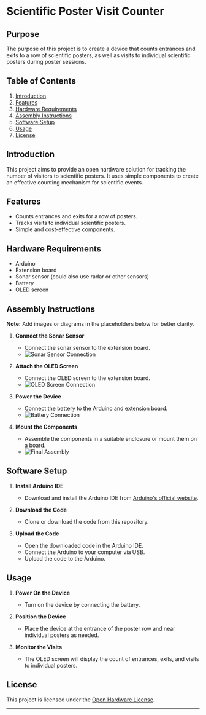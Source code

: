 # Scientific Poster Visit Counter

## Purpose
The purpose of this project is to create a device that counts entrances and exits to a row of scientific posters, as well as visits to individual scientific posters during poster sessions.

## Table of Contents
1. [Introduction](#introduction)
2. [Features](#features)
3. [Hardware Requirements](#hardware-requirements)
4. [Assembly Instructions](#assembly-instructions)
5. [Software Setup](#software-setup)
6. [Usage](#usage)
7. [License](#license)

## Introduction
This project aims to provide an open hardware solution for tracking the number of visitors to scientific posters. It uses simple components to create an effective counting mechanism for scientific events.

## Features
- Counts entrances and exits for a row of posters.
- Tracks visits to individual scientific posters.
- Simple and cost-effective components.

## Hardware Requirements
- Arduino
- Extension board
- Sonar sensor (could also use radar or other sensors)
- Battery
- OLED screen

## Assembly Instructions
**Note:** Add images or diagrams in the placeholders below for better clarity.

1. **Connect the Sonar Sensor**
   - Connect the sonar sensor to the extension board.
   - ![Sonar Sensor Connection](link-to-image)

2. **Attach the OLED Screen**
   - Connect the OLED screen to the extension board.
   - ![OLED Screen Connection](link-to-image)

3. **Power the Device**
   - Connect the battery to the Arduino and extension board.
   - ![Battery Connection](link-to-image)

4. **Mount the Components**
   - Assemble the components in a suitable enclosure or mount them on a board.
   - ![Final Assembly](link-to-image)

## Software Setup
1. **Install Arduino IDE**
   - Download and install the Arduino IDE from [Arduino's official website](https://www.arduino.cc/en/Main/Software).

2. **Download the Code**
   - Clone or download the code from this repository.

3. **Upload the Code**
   - Open the downloaded code in the Arduino IDE.
   - Connect the Arduino to your computer via USB.
   - Upload the code to the Arduino.

## Usage
1. **Power On the Device**
   - Turn on the device by connecting the battery.

2. **Position the Device**
   - Place the device at the entrance of the poster row and near individual posters as needed.

3. **Monitor the Visits**
   - The OLED screen will display the count of entrances, exits, and visits to individual posters.

## License
This project is licensed under the [Open Hardware License](link-to-license).

---
